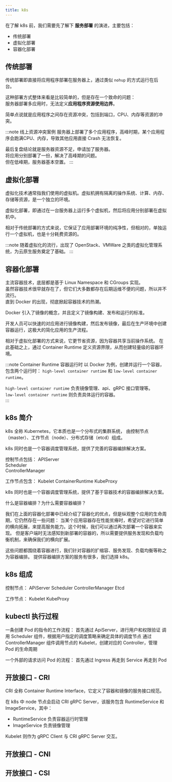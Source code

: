 ```yaml
---
title: k8s
---
```


在了解 k8s 前，我们需要先了解下 **服务部署** 的演进，主要包括：
* 传统部署
* 虚拟化部署
* 容器化部署

## 传统部署
传统部署即直接将应用程序部署在服务器上，通过类似 `nohup` 的方式运行在后台。

这种部署方式整体来看是比较简单的，但是存在一个致命的问题：  
服务器部署多应用时，无法定义**应用程序资源使用边界**。

简单点说就是应用程序之间存在资源冲突，包括到端口，CPU、内存等资源的冲突。

:::note 线上资源冲突案例
服务器上部署了多个应用程序，高峰时期，某个应用程序会跑满CPU、内存，导致其他应用直接 Crash 无法恢复。  

最后复盘结论就是服务器资源不足，申请加了服务器。  
将应用分别部署了一份，解决了高峰期的问题。  
但在低峰期，服务器基本空置。
:::

## 虚拟化部署
虚拟化技术通常指我们使用的虚拟机。虚拟机拥有隔离的操作系统、计算、内存、存储等资源，是一个独立的环境。

虚拟化部署，即通过在一台服务器上运行多个虚拟机，然后将应用分别部署在虚拟机中。

相对于传统部署的方式来说，它保证了应用部署环境的纯净性，但相对的，单独运行一个虚拟机，也是十分耗费资源的。

:::note
随着虚拟化的流行，出现了 OpenStack、VMWare 之类的虚拟化管理系统，为云原生服务奠定了基础。
:::

## 容器化部署
主流容器技术，底层都是基于 Linux Namespace 和 CGroups 实现。  
虽然容器技术很早就存在了，但它们大多数都存在后期运维不便的问题，所以并不流行。  
直到 Docker 的出现，彻底掀起容器技术的热潮。

Docker 引入了镜像的概念，并且定义了镜像构建、发布和运行的标准。

开发人员可以快速的对应用进行镜像构建，然后发布镜像，最后在生产环境中创建容器运行，这极大的简化应用的生产流程。

相对于虚拟化部署的方式来说，它更节省资源，因为容器共享当前操作系统。
在此基础之上，通过  Container Runtime 定义资源界限，从而创建轻量级的容器环境。

:::note Container Runtime 容器运行时
以 Docker 为例，创建并运行一个容器，包含两个运行时： `high-level container runtime` 和 `low-level container runtime`。

`high-level container runtime` 负责镜像管理、api、gRPC 接口管理等。  
`low-level container runtime` 则负责具体运行的容器。  
:::

## k8s 简介
k8s 全称 Kubernetes，它本质也是一个分布式的集群系统，
由控制节点（master）、工作节点（node）、分布式存储（etcd）组成。  

k8s 同时也是一个容器调度管理系统，提供了完善的容器编排解决方案。

控制节点包括：
APIServer  
Scheduler  
ControllerManager

工作节点包含：
Kubelet
ContainerRuntime
KubeProxy


k8s 同时也是一个容器调度管理系统，提供了基于容器技术的容器编排解决方案。

什么是容器编排？为什么需要容器编排？

我们在上面的容器化部署中已经介绍了容器化的优点，但是纵观整个应用的生命周期，它仍然存在一些问题：
当某个应用容器存在性能贫瘠时，希望对它进行简单的横向拓展，来提高服务能力。这个时候，我们可以通过再次部署一个容器来实现。
但是客户端时无法感知到新部署的容器的，所以需要提供服务发现和负载均衡机制，来确保我们的横向扩展。

这些问题都围绕着容器进行，我们针对容器的扩缩容、服务发现、负载均衡等称之为容器编排。
提供容器编排方案的服务有很多，我们选择 k8s。


## k8s 组成
控制节点：
APiServer
Scheduler
ControllerManager
Etcd

工作节点：
Kubelet
KubeProxy

## kubectl 执行过程
一条创建 Pod 的指令的工作流程：
首先通过 ApiServer，进行用户和权限验证
调用 Scheduler 组件，根据用户指定的调度策略来确定具体的调度节点
通过 ControllerManager 组件调用节点的 Kubelet，创建对应的 Controller，管理 Pod 的生命周期

一个外部的请求访问 Pod 的流程：
首先通过 Ingress
再走到 Service
再走到 Pod

## 开放接口 - CRI
CRI 全称 Container Runtime Interface，它定义了容器和镜像的服务接口规范。

在 k8s 中 node 节点会启动 CRI gRPC Server，该服务包含 RuntimeService 和 ImageService，其中：  
* RuntimeService 负责容器运行时管理  
* ImageService 负责镜像管理

Kubelet 则作为 gRPC Client 与 CRI gRPC Server 交互。

## 开放接口 - CNI

## 开放接口 - CSI


<!--

我们在上面说到，容器化部署，解决了资源隔离、利用的问题，但是运维期间仍然不可避免的存在其他问题，主要包括：
1、容器

k8s 是一个基于容器技术的分布式服务器集群，集群采用的是一个master多个worker，一个控制节点和多个工作节点，特点就是，提供优秀的容器编排能力。
容器编排：
容器扩缩容
容器自愈
服务发现
负载均衡


master节点：
ApiServer：操作集群资源对象的唯一入口，提供用户认证，授权，api注册和发现的功能
Scheduler：负责集群资源调度，按照预定的调度策略，将Pod调度到对应的节点上
ControllerManager：负责维护集群状态，Pod部署、自愈、扩缩容
Etcd：存储集群中所有的资源对象信息

work节点：
kubelet：负责维护容器的生命周期
kubeProxy：负责集群内的负载均衡和服务发现
CRI

一个简答的问题，用户调用kubectl指令部署一个Pod，中间会执行那些流程：
首先指令会走到apiServer服务，进行用户认证以及权限认证
然后会调用Schedule组件，根据用户指定的调度策略来确定具体的调度节点
然后通过ControllerManager组件通知对应的节点
节点上的kubelet组件接收ControllerManager组件的事件，创建对应的Controller，管理Pod的生命周期
外部流程则通过kubeproxy访问Pod

-->

